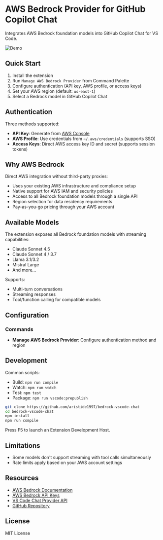 # AWS Bedrock Provider for GitHub Copilot Chat

Integrates AWS Bedrock foundation models into GitHub Copilot Chat for VS Code.

![Demo](assets/demo.gif)

## Quick Start

1. Install the extension
2. Run `Manage AWS Bedrock Provider` from Command Palette
3. Configure authentication (API key, AWS profile, or access keys)
4. Set your AWS region (default: `us-east-1`)
5. Select a Bedrock model in GitHub Copilot Chat

## Authentication

Three methods supported:

- **API Key**: Generate from [AWS Console](https://docs.aws.amazon.com/bedrock/latest/userguide/api-keys.html)
- **AWS Profile**: Use credentials from `~/.aws/credentials` (supports SSO)
- **Access Keys**: Direct AWS access key ID and secret (supports session tokens)

## Why AWS Bedrock

Direct AWS integration without third-party proxies:

- Uses your existing AWS infrastructure and compliance setup
- Native support for AWS IAM and security policies
- Access to all Bedrock foundation models through a single API
- Region selection for data residency requirements
- Pay-as-you-go pricing through your AWS account

## Available Models

The extension exposes all Bedrock foundation models with streaming capabilities:

- Claude Sonnet 4.5
- Claude Sonnet 4 / 3.7
- Llama 3.1/3.2
- Mistral Large
- And more...

Supports:
- Multi-turn conversations
- Streaming responses
- Tool/function calling for compatible models

## Configuration

### Commands

- **Manage AWS Bedrock Provider**: Configure authentication method and region

## Development

Common scripts:

- Build: `npm run compile`
- Watch: `npm run watch`
- Test: `npm test`
- Package: `npm run vscode:prepublish`

```bash
git clone https://github.com/aristide1997/bedrock-vscode-chat
cd bedrock-vscode-chat
npm install
npm run compile
```

Press F5 to launch an Extension Development Host.

## Limitations

- Some models don't support streaming with tool calls simultaneously
- Rate limits apply based on your AWS account settings

## Resources

- [AWS Bedrock Documentation](https://docs.aws.amazon.com/bedrock/)
- [AWS Bedrock API Keys](https://docs.aws.amazon.com/bedrock/latest/userguide/api-keys.html)
- [VS Code Chat Provider API](https://code.visualstudio.com/api/extension-guides/ai/language-model-chat-provider)
- [GitHub Repository](https://github.com/aristide1997/bedrock-vscode-chat)

## License

MIT License
